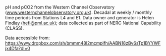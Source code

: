pH and pCO2 from the Western Channel Observatory (www.westernchannelobservatory.org.uk).  Decadal at weekly / monthly time periods from Stations L4 and E1.  Data owner and generator is Helen Findlay (hefi@pml.ac.uk); data collected as part of NERC National Capability (CLASS).

Data accessible from: https://www.dropbox.com/sh/bmmm48l2mcmpifh/AABN18zBv6sTp1BYYWFjx4Dfa?dl=0

